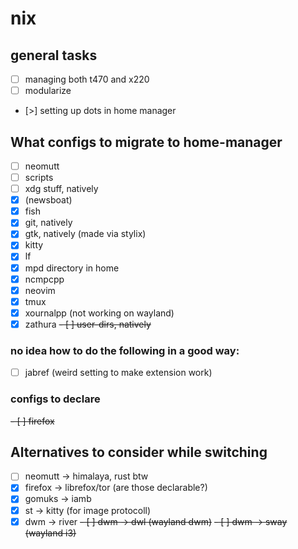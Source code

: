 # nix

## general tasks
- [ ] managing both t470 and x220 
- [ ] modularize
- [>] setting up dots in home manager

## What configs to migrate to home-manager
- [ ] neomutt
- [ ] scripts
- [ ] xdg stuff, natively
- [x] (newsboat)
- [x] fish
- [x] git, natively
- [x] gtk, natively (made via stylix)
- [x] kitty
- [x] lf
- [x] mpd directory in home
- [x] ncmpcpp
- [x] neovim
- [x] tmux
- [x] xournalpp (not working on wayland)
- [x] zathura
~~- [ ] user-dirs, natively~~

### no idea how to do the following in a good way: 
- [ ] jabref (weird setting to make extension work)

### configs to declare
~~- [ ] firefox~~

## Alternatives to consider while switching
- [ ] neomutt -> himalaya, rust btw
- [x] firefox -> librefox/tor (are those declarable?)
- [x] gomuks -> iamb
- [x] st -> kitty (for image protocoll)
- [x] dwm -> river
~~- [ ] dwm -> dwl (wayland dwm)~~
~~- [ ] dwm -> sway (wayland i3)~~
